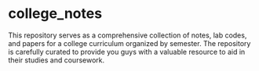 # college_notes
This repository serves as a comprehensive collection of notes, lab codes, and papers for a college curriculum organized by semester. The repository is carefully curated to provide you guys with a valuable resource to aid in their studies and coursework.
